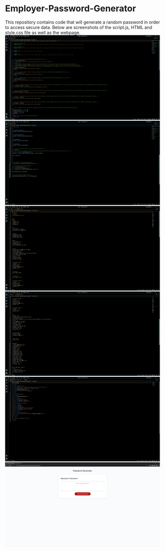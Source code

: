 # Employer-Password-Generator
This repository contains code that will generate a random password in order to access secure data.
Below are screenshots of the script.js, HTML and style.css file as well as the webpage.
![This is my script.js 1](Images/Javascript-1.PNG) 
![This is my script.js 2](Images/Javascript-2.PNG) 
![This is my CSS 1](Images/CSS-1.PNG) 
![This is my CSS 2](Images/CSS-2.PNG) 
![This is my HTML](Images/01-index-HTML-Capture.PNG) 
![This is the Webpage](Images/Website.PNG) 
